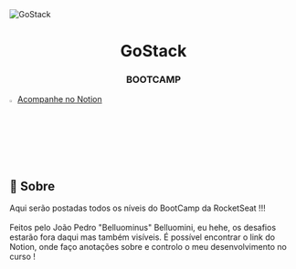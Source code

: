 <img alt="GoStack" src="https://storage.googleapis.com/golden-wind/bootcamp-gostack/header-desafios-new.png" />


<h1 align="center">
  GoStack
</h1>
<h3 align="center">
  BOOTCAMP
</h3>


<img alt='Notion' src='https://produtive.me/wp-content/uploads/2019/08/notion-logo-no-background.png' width="2%"/> <a href='https://www.notion.so/belluominus/Belluominus-s-goStack13-4527239a515042c29f13bc837a2a816b'> Acompanhe no Notion</a>

<br>

## :rocket: Sobre

Aqui serão postadas todos os níveis do BootCamp da RocketSeat !!! <br><br>
Feitos pelo João Pedro "Belluominus" Belluomini, eu hehe, os desafios estarão fora daqui mas também visíveis. É possível encontrar o link do Notion, onde faço anotações sobre e controlo o meu desenvolvimento no curso ! 

